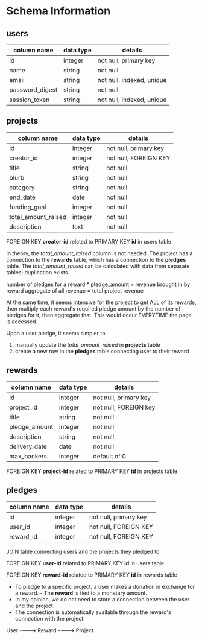 # Schema Information

## users

| column name     | data type | details                   |
|-----------------|-----------|---------------------------|
| id              | integer   | not null, primary key     |
| name            | string    | not null                  |
| email           | string    | not null, indexed, unique |
| password_digest | string    | not null                  |
| session_token   | string    | not null, indexed, unique |

## projects

| column name         | data type | details               |
|---------------------|-----------|-----------------------|
| id                  | integer   | not null, primary key |
| creator_id          | integer   | not null, FOREIGN KEY |
| title               | string    | not null              |
| blurb               | string    | not null              |
| category            | string    | not null              |
| end_date            | date      | not null              |
| funding_goal        | integer   | not null              |
| total_amount_raised | integer   | not null              |
| description         | text      | not null              |

FOREIGN KEY **creator-id** related to PRIMARY KEY **id** in users table

In theory, the *total_amount_raised* column is not needed.
The project has a connection to the **rewards** table,
which has a connection to the **pledges** table. The
*total_amount_raised* can be calculated with data from
separate tables; duplication exists.

number of pledges for a reward * pledge_amount = revenue brought in by reward
aggregate of all revenue = total project revenue

At the same time, it seems intensive for the project to get ALL
of its rewards, then multiply each reward's required pledge amount by
the number of pledges for it, then aggregate that. This would occur
EVERYTIME the page is accessed.

Upon a user pledge, it seems simpler to
1) manually update the *total_amount_raised* in **projects** table
2) create a new row in the **pledges** table connecting user to their reward

## rewards

| column name   | data type | details               |
|---------------|-----------|-----------------------|
| id            | integer   | not null, primary key |
| project_id    | integer   | not null, FOREIGN key |
| title         | string    | not null              |
| pledge_amount | integer   | not null              |
| description   | string    | not null              |
| delivery_date | date      | not null              |
| max_backers   | integer   | default of 0          |

FOREIGN KEY **project-id** related to PRIMARY KEY **id** in projects table

## pledges

| column name | data type | details               |
|-------------|-----------|-----------------------|
| id          | integer   | not null, primary key |
| user_id     | integer   | not null, FOREIGN KEY |
| reward_id   | integer   | not null, FOREIGN KEY |

JOIN table connecting users and the projects they pledged to

FOREIGN KEY **user-id** related to PRIMARY KEY **id** in users table

FOREIGN KEY **reward-id** related to PRIMARY KEY **id** in rewards table

- To pledge to a specific project, a user makes a donation in exchange for a reward. - The **reward** is tied to a monetary amount.
- In my opinion, we do not need to store a connection between the user and the project
- The connection is automatically available through the reward's connection with the project.

User ---->  Reward ----> Project
